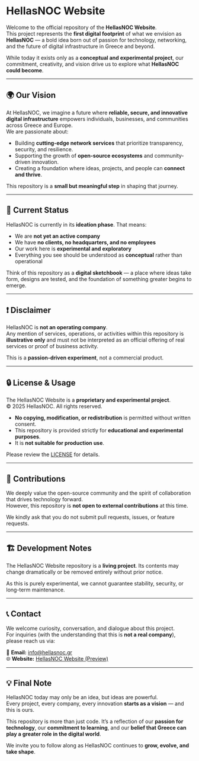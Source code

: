 # HellasNOC Website  

Welcome to the official repository of the **HellasNOC Website**.  
This project represents the **first digital footprint** of what we envision as **HellasNOC** — a bold idea born out of passion for technology, networking, and the future of digital infrastructure in Greece and beyond.  

While today it exists only as a **conceptual and experimental project**, our commitment, creativity, and vision drive us to explore what **HellasNOC could become**.  

---

## 🌍 Our Vision  

At HellasNOC, we imagine a future where **reliable, secure, and innovative digital infrastructure** empowers individuals, businesses, and communities across Greece and Europe.  
We are passionate about:  
- Building **cutting-edge network services** that prioritize transparency, security, and resilience.  
- Supporting the growth of **open-source ecosystems** and community-driven innovation.  
- Creating a foundation where ideas, projects, and people can **connect and thrive**.  

This repository is a **small but meaningful step** in shaping that journey.  

---

## 🚧 Current Status  

HellasNOC is currently in its **ideation phase**. That means:  
- We are **not yet an active company**  
- We have **no clients, no headquarters, and no employees**  
- Our work here is **experimental and exploratory**  
- Everything you see should be understood as **conceptual** rather than operational  

Think of this repository as a **digital sketchbook** — a place where ideas take form, designs are tested, and the foundation of something greater begins to emerge.  

---

## ❗ Disclaimer  

HellasNOC is **not an operating company**.  
Any mention of services, operations, or activities within this repository is **illustrative only** and must not be interpreted as an official offering of real services or proof of business activity.  

This is a **passion-driven experiment**, not a commercial product.  

---

## 🔒 License & Usage  

The HellasNOC Website is a **proprietary and experimental project**.  
© 2025 HellasNOC. All rights reserved.  

- **No copying, modification, or redistribution** is permitted without written consent.  
- This repository is provided strictly for **educational and experimental purposes**.  
- It is **not suitable for production use**.  

Please review the [LICENSE](LICENSE) for details.  

---

## 🚫 Contributions  

We deeply value the open-source community and the spirit of collaboration that drives technology forward.  
However, this repository is **not open to external contributions** at this time.  

We kindly ask that you do not submit pull requests, issues, or feature requests.  

---

## 🏗️ Development Notes  

The HellasNOC Website repository is a **living project**. Its contents may change dramatically or be removed entirely without prior notice.  

As this is purely experimental, we cannot guarantee stability, security, or long-term maintenance.  

---

## 📞 Contact  

We welcome curiosity, conversation, and dialogue about this project.  
For inquiries (with the understanding that this is **not a real company**), please reach us via:  

📧 **Email:** info@hellasnoc.gr  
🌐 **Website:** [HellasNOC Website (Preview)](https://its-juice.github.io/hellasnoc/index.html)  

---

## 💡 Final Note  

HellasNOC today may only be an idea, but ideas are powerful.  
Every project, every company, every innovation **starts as a vision** — and this is ours.  

This repository is more than just code. It’s a reflection of our **passion for technology**, our **commitment to learning**, and our **belief that Greece can play a greater role in the digital world**.  

We invite you to follow along as HellasNOC continues to **grow, evolve, and take shape**.  
